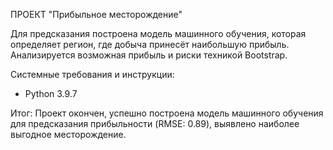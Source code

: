 ПРОЕКТ "Прибыльное месторождение"

Для предсказания построена модель машинного обучения, которая определяет регион, где добыча принесёт наибольшую прибыль. Анализируется возможная прибыль и риски техникой Bootstrap.

Системные требования и инструкции:
- Python 3.9.7

Итог: Проект окончен, успешно построена модель машинного обучения для предсказания прибыльности (RMSE: 0.89), выявлено наиболее выгодное месторождение.
